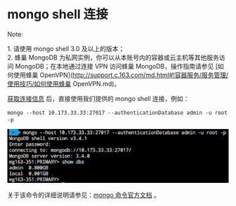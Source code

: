 # mongo shell 连接

<span>Note:</span><div class="alertContent">1. 请使用 mongo shell 3.0 及以上的版本；<br>2. 蜂巢 MongoDB 为私网实例，你可以从本账号内的容器或云主机等其他服务访问 MongoDB；在本地通过连接 VPN 访问蜂巢 MongoDB，操作指南请参见 [如何使用蜂巢 OpenVPN](http://support.c.163.com/md.html#!容器服务/服务管理/使用技巧/如何使用蜂巢 OpenVPN.md)。</div>

[获取连接信息](http://support.c.163.com/md.html#!平台服务/MongoDB/使用指南/连接实例/MongoDB获取连接信息.md) 后，直接使用我们提供的 mongo shell 连接，例如：

	mongo --host 10.173.33.33:27017 --authenticationDatabase admin -u root -p


![](../../image/使用指南-连接实例-mongoshell连接.png)


关于该命令的详细说明请参见：[mongo 命令官方文档](https://docs.mongodb.com/manual/reference/program/mongo/) 。


